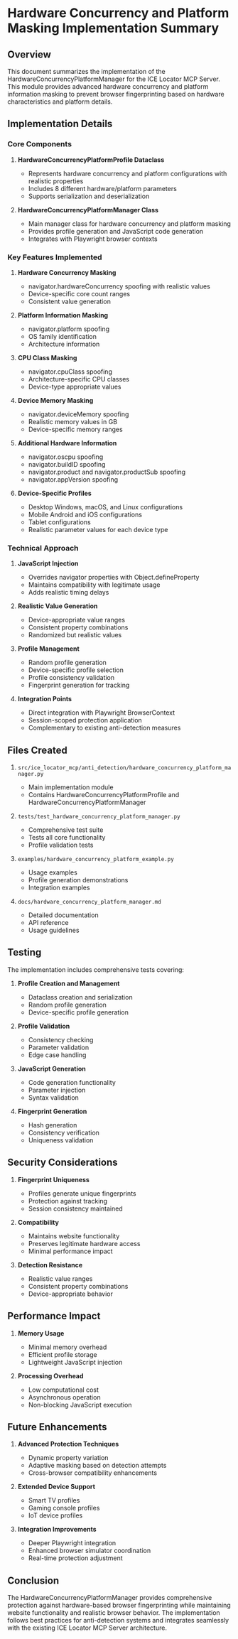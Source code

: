 # Hardware Concurrency and Platform Masking Implementation Summary

## Overview

This document summarizes the implementation of the HardwareConcurrencyPlatformManager for the ICE Locator MCP Server. This module provides advanced hardware concurrency and platform information masking to prevent browser fingerprinting based on hardware characteristics and platform details.

## Implementation Details

### Core Components

1. **HardwareConcurrencyPlatformProfile Dataclass**
   - Represents hardware concurrency and platform configurations with realistic properties
   - Includes 8 different hardware/platform parameters
   - Supports serialization and deserialization

2. **HardwareConcurrencyPlatformManager Class**
   - Main manager class for hardware concurrency and platform masking
   - Provides profile generation and JavaScript code generation
   - Integrates with Playwright browser contexts

### Key Features Implemented

1. **Hardware Concurrency Masking**
   - navigator.hardwareConcurrency spoofing with realistic values
   - Device-specific core count ranges
   - Consistent value generation

2. **Platform Information Masking**
   - navigator.platform spoofing
   - OS family identification
   - Architecture information

3. **CPU Class Masking**
   - navigator.cpuClass spoofing
   - Architecture-specific CPU classes
   - Device-type appropriate values

4. **Device Memory Masking**
   - navigator.deviceMemory spoofing
   - Realistic memory values in GB
   - Device-specific memory ranges

5. **Additional Hardware Information**
   - navigator.oscpu spoofing
   - navigator.buildID spoofing
   - navigator.product and navigator.productSub spoofing
   - navigator.appVersion spoofing

6. **Device-Specific Profiles**
   - Desktop Windows, macOS, and Linux configurations
   - Mobile Android and iOS configurations
   - Tablet configurations
   - Realistic parameter values for each device type

### Technical Approach

1. **JavaScript Injection**
   - Overrides navigator properties with Object.defineProperty
   - Maintains compatibility with legitimate usage
   - Adds realistic timing delays

2. **Realistic Value Generation**
   - Device-appropriate value ranges
   - Consistent property combinations
   - Randomized but realistic values

3. **Profile Management**
   - Random profile generation
   - Device-specific profile selection
   - Profile consistency validation
   - Fingerprint generation for tracking

4. **Integration Points**
   - Direct integration with Playwright BrowserContext
   - Session-scoped protection application
   - Complementary to existing anti-detection measures

## Files Created

1. `src/ice_locator_mcp/anti_detection/hardware_concurrency_platform_manager.py`
   - Main implementation module
   - Contains HardwareConcurrencyPlatformProfile and HardwareConcurrencyPlatformManager

2. `tests/test_hardware_concurrency_platform_manager.py`
   - Comprehensive test suite
   - Tests all core functionality
   - Profile validation tests

3. `examples/hardware_concurrency_platform_example.py`
   - Usage examples
   - Profile generation demonstrations
   - Integration examples

4. `docs/hardware_concurrency_platform_manager.md`
   - Detailed documentation
   - API reference
   - Usage guidelines

## Testing

The implementation includes comprehensive tests covering:

1. **Profile Creation and Management**
   - Dataclass creation and serialization
   - Random profile generation
   - Device-specific profile generation

2. **Profile Validation**
   - Consistency checking
   - Parameter validation
   - Edge case handling

3. **JavaScript Generation**
   - Code generation functionality
   - Parameter injection
   - Syntax validation

4. **Fingerprint Generation**
   - Hash generation
   - Consistency verification
   - Uniqueness validation

## Security Considerations

1. **Fingerprint Uniqueness**
   - Profiles generate unique fingerprints
   - Protection against tracking
   - Session consistency maintained

2. **Compatibility**
   - Maintains website functionality
   - Preserves legitimate hardware access
   - Minimal performance impact

3. **Detection Resistance**
   - Realistic value ranges
   - Consistent property combinations
   - Device-appropriate behavior

## Performance Impact

1. **Memory Usage**
   - Minimal memory overhead
   - Efficient profile storage
   - Lightweight JavaScript injection

2. **Processing Overhead**
   - Low computational cost
   - Asynchronous operation
   - Non-blocking JavaScript execution

## Future Enhancements

1. **Advanced Protection Techniques**
   - Dynamic property variation
   - Adaptive masking based on detection attempts
   - Cross-browser compatibility enhancements

2. **Extended Device Support**
   - Smart TV profiles
   - Gaming console profiles
   - IoT device profiles

3. **Integration Improvements**
   - Deeper Playwright integration
   - Enhanced browser simulator coordination
   - Real-time protection adjustment

## Conclusion

The HardwareConcurrencyPlatformManager provides comprehensive protection against hardware-based browser fingerprinting while maintaining website functionality and realistic browser behavior. The implementation follows best practices for anti-detection systems and integrates seamlessly with the existing ICE Locator MCP Server architecture.